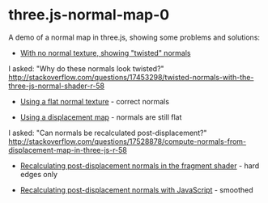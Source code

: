 three.js-normal-map-0
=====================

A demo of a normal map in three.js, showing some problems and solutions:

- [With no normal texture, showing "twisted" normals](http://meetar.github.io/three.js-normal-map-0/index.html)

I asked: "Why do these normals look twisted?"
http://stackoverflow.com/questions/17453298/twisted-normals-with-the-three-js-normal-shader-r-58

- [Using a flat normal texture](http://meetar.github.io/three.js-normal-map-0/index2.html) - correct normals

- [Using a displacement map](http://meetar.github.io/three.js-normal-map-0/index3.html) - normals are still flat

I asked: "Can normals be recalculated post-displacement?" http://stackoverflow.com/questions/17528878/compute-normals-from-displacement-map-in-three-js-r-58

- [Recalculating post-displacement normals in the fragment shader](http://meetar.github.io/three.js-normal-map-0/index6.html) - hard edges only

- [Recalculating post-displacement normals with JavaScript](http://meetar.github.io/three.js-normal-map-0/index6.html) - smoothed
